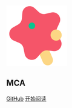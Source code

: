![logo](_media/star.svg)

## MCA

[GitHub](<https://github.com/txazoc/mca>)
<a href="http://localhost:3000/#/homepage">开始阅读</a>